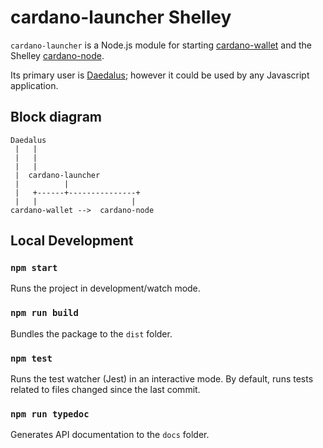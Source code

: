 # cardano-launcher Shelley

`cardano-launcher` is a Node.js module for starting
[cardano-wallet](https://github.com/input-output-hk/cardano-wallet)
and the Shelley
[cardano-node](https://github.com/input-output-hk/cardano-node).

Its primary user is
[Daedalus](https://github.com/input-output-hk/daedalus); however it
could be used by any Javascript application.


## Block diagram

```
Daedalus
 |   |
 |   |
 |   |
 |  cardano-launcher
 |          |
 |   +------+---------------+
 |   |                     |
cardano-wallet -->  cardano-node
```


## Local Development

### `npm start`

Runs the project in development/watch mode.

### `npm run build`

Bundles the package to the `dist` folder.

### `npm test`

Runs the test watcher (Jest) in an interactive mode.
By default, runs tests related to files changed since the last commit.

### `npm run typedoc`

Generates API documentation to the `docs` folder.
